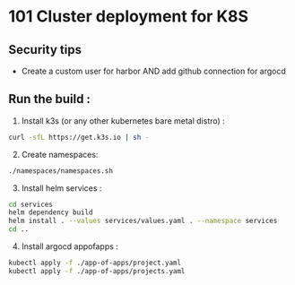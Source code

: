 # 101 Cluster deployment for K8S
## Security tips
- Create a custom user for harbor AND add github connection for argocd
## Run the build : 
1. Install k3s (or any other kubernetes bare metal distro) : 
```bash
curl -sfL https://get.k3s.io | sh - 
```
2. Create namespaces: 
```bash
./namespaces/namespaces.sh
```
3. Install helm services : 
```bash
cd services
helm dependency build
helm install . --values services/values.yaml . --namespace services
cd ..
```
4. Install argocd appofapps : 
```bash
kubectl apply -f ./app-of-apps/project.yaml
kubectl apply -f ./app-of-apps/projects.yaml
```